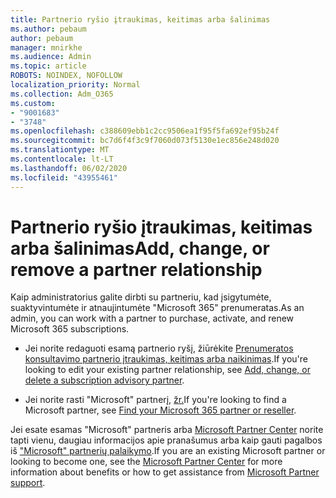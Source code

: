 ```yaml
---
title: Partnerio ryšio įtraukimas, keitimas arba šalinimas
ms.author: pebaum
author: pebaum
manager: mnirkhe
ms.audience: Admin
ms.topic: article
ROBOTS: NOINDEX, NOFOLLOW
localization_priority: Normal
ms.collection: Adm_O365
ms.custom:
- "9001683"
- "3748"
ms.openlocfilehash: c388609ebb1c2cc9506ea1f95f5fa692ef95b24f
ms.sourcegitcommit: bc7d6f4f3c9f7060d073f5130e1ec856e248d020
ms.translationtype: MT
ms.contentlocale: lt-LT
ms.lasthandoff: 06/02/2020
ms.locfileid: "43955461"
---
```

# <a name="add-change-or-remove-a-partner-relationship"></a><span data-ttu-id="9015d-102">Partnerio ryšio įtraukimas, keitimas arba šalinimas</span><span class="sxs-lookup"><span data-stu-id="9015d-102">Add, change, or remove a partner relationship</span></span>

<span data-ttu-id="9015d-103">Kaip administratorius galite dirbti su partneriu, kad įsigytumėte, suaktyvintumėte ir atnaujintumėte "Microsoft 365" prenumeratas.</span><span class="sxs-lookup"><span data-stu-id="9015d-103">As an admin, you can work with a partner to purchase, activate, and renew Microsoft 365 subscriptions.</span></span> 

- <span data-ttu-id="9015d-104">Jei norite redaguoti esamą partnerio ryšį, žiūrėkite [Prenumeratos konsultavimo partnerio įtraukimas, keitimas arba naikinimas](https://docs.microsoft.com/microsoft-365/admin/misc/add-partner?view=o365-worldwide).</span><span class="sxs-lookup"><span data-stu-id="9015d-104">If you're looking to edit your existing partner relationship, see [Add, change, or delete a subscription advisory partner](https://docs.microsoft.com/microsoft-365/admin/misc/add-partner?view=o365-worldwide).</span></span>

- <span data-ttu-id="9015d-105">Jei norite rasti "Microsoft" partnerį, [žr.](https://docs.microsoft.com/microsoft-365/admin/manage/find-your-partner-or-reseller?view=o365-worldwide)</span><span class="sxs-lookup"><span data-stu-id="9015d-105">If you're looking to find a Microsoft partner, see [Find your Microsoft 365 partner or reseller](https://docs.microsoft.com/microsoft-365/admin/manage/find-your-partner-or-reseller?view=o365-worldwide).</span></span>

<span data-ttu-id="9015d-106">Jei esate esamas "Microsoft" partneris arba [Microsoft Partner Center](https://support.microsoft.com/help/4499930/partner-center-overview) norite tapti vienu, daugiau informacijos apie pranašumus arba kaip gauti pagalbos iš ["Microsoft" partnerių palaikymo](https://aka.ms/partnersupport).</span><span class="sxs-lookup"><span data-stu-id="9015d-106">If you are an existing Microsoft partner or looking to become one, see the [Microsoft Partner Center](https://support.microsoft.com/help/4499930/partner-center-overview) for more information about benefits or how to get assistance from [Microsoft Partner support](https://aka.ms/partnersupport).</span></span>
